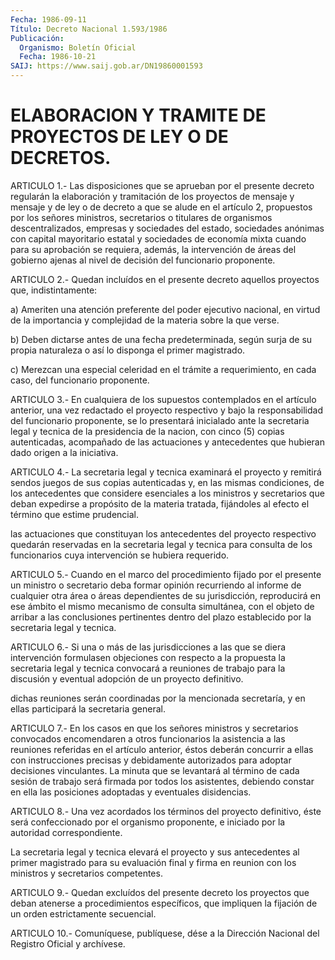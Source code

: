 ```yaml
---
Fecha: 1986-09-11
Título: Decreto Nacional 1.593/1986
Publicación:
  Organismo: Boletín Oficial
  Fecha: 1986-10-21
SAIJ: https://www.saij.gob.ar/DN19860001593
---
```

# ELABORACION Y TRAMITE DE PROYECTOS DE LEY O DE DECRETOS.

<a id="1"></a>
ARTICULO 1.- Las disposiciones que se aprueban por el presente decreto regularán la elaboración y tramitación de los proyectos de mensaje y mensaje y de ley o de decreto a que se alude en el artículo 2, propuestos por los señores ministros, secretarios o titulares de organismos descentralizados, empresas y sociedades del estado, sociedades anónimas con capital mayoritario estatal y sociedades de economía mixta cuando para su aprobación se requiera, además, la intervención de áreas del gobierno ajenas al nivel de decisión del funcionario proponente.

<a id="2"></a>
ARTICULO 2.- Quedan incluídos en el presente decreto aquellos proyectos que, indistintamente:

a) Ameriten una atención preferente del poder ejecutivo nacional, en virtud de la importancia y complejidad de la materia sobre la que verse.

b) Deben dictarse antes de una fecha predeterminada, según surja de su propia naturaleza o así lo disponga el primer magistrado.

c) Merezcan una especial celeridad en el trámite a requerimiento, en cada caso, del funcionario proponente.

<a id="3"></a>
ARTICULO 3.- En cualquiera de los supuestos contemplados en el artículo anterior, una vez redactado el proyecto respectivo y bajo la responsabilidad del funcionario proponente, se lo presentará inicialado ante la secretaria legal y tecnica de la presidencia de la nacion, con cinco (5) copias autenticadas, acompañado de las actuaciones y antecedentes que hubieran dado origen a la iniciativa.

<a id="4"></a>
ARTICULO 4.- La secretaria legal y tecnica examinará el proyecto y remitirá sendos juegos de sus copias autenticadas y, en las mismas condiciones, de los antecedentes que considere esenciales a los ministros y secretarios que deban expedirse a propósito de la materia tratada, fijándoles al efecto el término que estime prudencial.

las actuaciones que constituyan los antecedentes del proyecto respectivo quedarán reservadas en la secretaria legal y tecnica para consulta de los funcionarios cuya intervención se hubiera requerido.

<a id="5"></a>
ARTICULO 5.- Cuando en el marco del procedimiento fijado por el presente un ministro o secretario deba formar opinión recurriendo al informe de cualquier otra área o áreas dependientes de su jurisdicción, reproducirá en ese ámbito el mismo mecanismo de consulta simultánea, con el objeto de arribar a las conclusiones pertinentes dentro del plazo establecido por la secretaria legal y tecnica.

<a id="6"></a>
ARTICULO 6.- Si una o más de las jurisdicciones a las que se diera intervención formulasen objeciones con respecto a la propuesta la secretaria legal y tecnica convocará a reuniones de trabajo para la discusión y eventual adopción de un proyecto definitivo.

dichas reuniones serán coordinadas por la mencionada secretaría, y en ellas participará la secretaria general.

<a id="7"></a>
ARTICULO 7.- En los casos en que los señores ministros y secretarios convocados encomendaren a otros funcionarios la asistencia a las reuniones referidas en el artículo anterior, éstos deberán concurrir a ellas con instrucciones precisas y debidamente autorizados para adoptar decisiones vinculantes. La minuta que se levantará al término de cada sesión de trabajo será firmada por todos los asistentes, debiendo constar en ella las posiciones adoptadas y eventuales disidencias.

<a id="8"></a>
ARTICULO 8.- Una vez acordados los términos del proyecto definitivo, éste será confeccionado por el organismo proponente, e iniciado por la autoridad correspondiente.

La secretaria legal y tecnica elevará el proyecto y sus antecedentes al primer magistrado para su evaluación final y firma en reunion con los ministros y secretarios competentes.

<a id="9"></a>
ARTICULO 9.- Quedan excluídos del presente decreto los proyectos que deban atenerse a procedimientos específicos, que impliquen la fijación de un orden estrictamente secuencial.

<a id="10"></a>
ARTICULO 10.- Comuníquese, publíquese, dése a la Dirección Nacional del Registro Oficial y archívese.